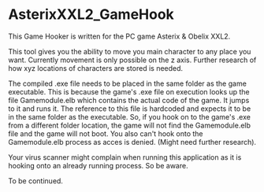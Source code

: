 # AsterixXXL2_GameHook

This Game Hooker is written for the PC game Asterix & Obelix XXL2.

This tool gives you the ability to move you main character to any place you want. Currently movement is only possible on the z axis. Further research of how xyz locations of characters are stored is needed.

The compiled .exe file needs to be placed in the same folder as the game executable. This is because the game's .exe file on execution looks up the file Gamemodule.elb which contains the actual code of the game. It jumps to it and runs it. The reference to this file is hardcoded and expects it to be in the same folder as the executable. So, if you hook on to the game's .exe from a different folder location, the game will not find the Gamemodule.elb file and the game will not boot. You also can't hook onto the Gamemodule.elb process  as acces is denied. (Might need further research).

Your virus scanner might complain when running this application as it is hooking onto an already running process. So be aware.

To be continued.
